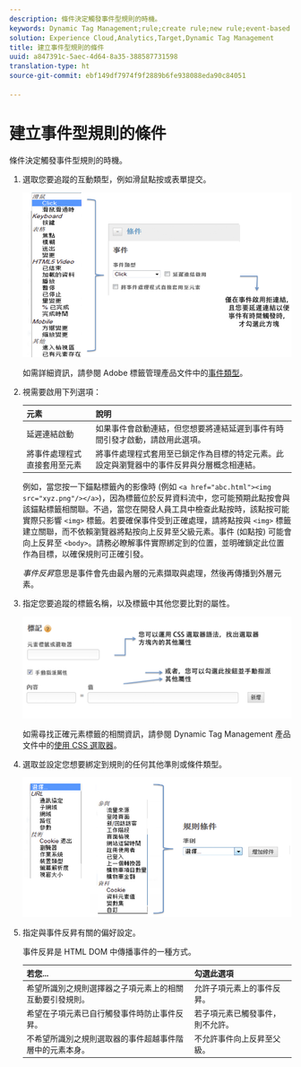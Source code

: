 ```yaml
---
description: 條件決定觸發事件型規則的時機。
keywords: Dynamic Tag Management;rule;create rule;new rule;event-based rule;delay link activation;apply event handler directly to element;bubbling;event bubbling
solution: Experience Cloud,Analytics,Target,Dynamic Tag Management
title: 建立事件型規則的條件
uuid: a847391c-5aec-4d64-8a35-388587731598
translation-type: ht
source-git-commit: ebf149df7974f9f2889b6fe938088eda90c84051

---
```



# 建立事件型規則的條件

條件決定觸發事件型規則的時機。

1. 選取您要追蹤的互動類型，例如滑鼠點按或表單提交。

   ![](assets/condition-event-based.png)

   如需詳細資訊，請參閱 Adobe 標籤管理產品文件中的[事件類型](https://marketing.adobe.com/resources/help/zh_TW/dtm/event_types.html)。

1. 視需要啟用下列選項：

   | 元素 | 說明 |
   |--- |--- |
   | 延遲連結啟動 | 如果事件會啟動連結，但您想要將連結延遲到事件有時間引發才啟動，請啟用此選項。 |
   | 將事件處理程式直接套用至元素 | 將事件處理程式套用至已鎖定作為目標的特定元素。此設定與瀏覽器中的事件反昇與分層概念相連結。 |

   例如，當您按一下錨點標籤內的影像時 (例如 `<a href="abc.html"><img src="xyz.png"/></a>`)，因為標籤位於反昇資料流中，您可能預期此點按會與該錨點標籤相關聯。不過，當您在開發人員工具中檢查此點按時，該點按可能實際只影響 `<img>` 標籤。若要確保事件受到正確處理，請將點按與 `<img>` 標籤建立關聯，而不依賴瀏覽器將點按向上反昇至父級元素。事件 (如點按) 可能會向上反昇至 `<body>`。請務必瞭解事件實際綁定到的位置，並明確鎖定此位置作為目標，以確保規則可正確引發。

   *事件反昇*&#x200B;意思是事件會先由最內層的元素擷取與處理，然後再傳播到外層元素。

1. 指定您要追蹤的標籤名稱，以及標籤中其他您要比對的屬性。

   ![](assets/condition-event-based2.png)

   如需尋找正確元素標籤的相關資訊，請參閱 Dynamic Tag Management 產品文件中的[使用 CSS 選取器](https://marketing.adobe.com/resources/help/zh_TW/dtm/css-selector.html)。

1. 選取並設定您想要綁定到規則的任何其他準則或條件類型。

   ![](assets/condition-event-based3.png)

1. 指定與事件反昇有關的偏好設定。

   事件反昇是 HTML DOM 中傳播事件的一種方式。

   | 若您... | 勾選此選項 |
   |--- |--- |
   | 希望所識別之規則選擇器之子項元素上的相關互動要引發規則。 | 允許子項元素上的事件反昇。 |
   | 希望在子項元素已自行觸發事件時防止事件反昇。 | 若子項元素已觸發事件，則不允許。 |
   | 不希望所識別之規則選取器的事件超越事件階層中的元素本身。 | 不允許事件向上反昇至父級。 |
